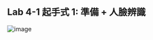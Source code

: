 ## Lab 4-1 起手式 1: 準備 + 人臉辨識
![image](https://github.com/MinChunXie/WorkM/assets/100060507/d390312a-157c-4f47-a360-140af0ead208)
